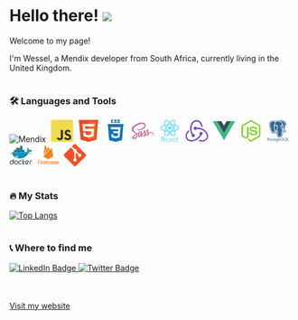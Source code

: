 <div align="left">

<div >
  
  <h1>
  Hello there!
  <img src="https://media.giphy.com/media/hvRJCLFzcasrR4ia7z/giphy.gif" width="30px"/>
  </h1>
 </div>
<div align="left">
  <p> Welcome to my page!</p>
  <p>I'm Wessel, a Mendix developer from South Africa, currently living in the United Kingdom.</p>

</div>
</div>

<div>

<!-- ---
  
### :man_office_worker: About Me :
  
- :mailbox:Reach out to me : [![Linkedin Badge](https://img.shields.io/badge/LinkedIn-blue?style=for-the-badge&logo=linkedin&logoColor=white)](https://www.linkedin.com/in/wessel-b%C3%BCchling-mendix/)
</div>

<div> -->

 <h1 style="width:100%"></h1>

### :hammer_and_wrench: Languages and Tools 
  <img src="https://www.mendix.com/wp-content/uploads/mendix-platform.svg" title="Mendix" alt="Mendix" width="40" height="40"/>&nbsp;
  <img src="https://github.com/devicons/devicon/blob/master/icons/javascript/javascript-original.svg" title="JavaScript" alt="JavaScript" width="40" height="40"/>&nbsp;
  <img src="https://github.com/devicons/devicon/blob/master/icons/html5/html5-original.svg" title="HTML5" alt="HTML" width="40" height="40"/>&nbsp;
  <img src="https://github.com/devicons/devicon/blob/master/icons/css3/css3-plain-wordmark.svg"  title="CSS3" alt="CSS" width="40" height="40"/>&nbsp;
  <img src="https://github.com/devicons/devicon/blob/master/icons/sass/sass-original.svg" title="SASS" alt="SASS" width="40" height="40"/>&nbsp;
  <img src="https://github.com/devicons/devicon/blob/master/icons/react/react-original-wordmark.svg" title="React" alt="React" width="40" height="40"/>&nbsp;
  <img src="https://github.com/devicons/devicon/blob/master/icons/redux/redux-original.svg" title="Redux" alt="Redux " width="40" height="40"/>&nbsp;
  <img src="https://github.com/devicons/devicon/blob/master/icons/vuejs/vuejs-original.svg" title="Vue UI" alt="Vue" width="40" height="40"/>&nbsp;
  <img src="https://github.com/devicons/devicon/blob/master/icons/nodejs/nodejs-original.svg" title="NodeJS" alt="NodeJS" width="40" height="40"/>&nbsp;
  <img src="https://github.com/devicons/devicon/blob/master/icons/postgresql/postgresql-plain-wordmark.svg" title="PostgreSql"  alt="PostgreSql" width="40" height="40"/>&nbsp;
  <img src="https://github.com/devicons/devicon/blob/master/icons/docker/docker-original-wordmark.svg" title="Docker"  alt="Docker" width="40" height="40"/>&nbsp;
  <img src="https://github.com/devicons/devicon/blob/master/icons/firebase/firebase-plain-wordmark.svg" title="Firebase" alt="Firebase" width="40" height="40"/>&nbsp;
  <img src="https://github.com/devicons/devicon/blob/master/icons/git/git-original.svg" title="Git" alt="Git" width="40" height="40"/>&nbsp;
</div>

 <h1 style="width:100%"></h1>

### :fire: My Stats 
[![Top Langs](https://github-readme-stats.vercel.app/api/top-langs/?username=wbuc&layout=compact&theme=vision-friendly-dark)](https://github.com/anuraghazra/github-readme-stats)
 
<h1 style="width:100%"></h1>
 
### :telephone_receiver: Where to find me
 <a href="https://www.linkedin.com/in/wessel-b%C3%BCchling-mendix/">
    <img src="https://img.shields.io/badge/LinkedIn-blue?style=for-the-badge&logo=linkedin&logoColor=white" alt="LinkedIn Badge"/>
  </a>
  <a href="https://twitter.com/WesselBuchling">
    <img src="https://img.shields.io/badge/Twitter-blue?style=for-the-badge&logo=twitter&logoColor=white" alt="Twitter Badge"/>
  </a>
 <div style="margin-top: 50px">
  <a href="https://wesselbuchling.com">
    Visit my website
  </a>
</div>
  
  <h1 style="width:100%"></h1>
  <div id="badges" align="center">
  <p>
    <img src="https://komarev.com/ghpvc/?username=wbuc&style=flat-square&color=blue" alt=""/>
    
  </p>
</div>

<!--
**wbuc/wbuc** is a ✨ _special_ ✨ repository because its `README.md` (this file) appears on your GitHub profile.
  <img src="https://media.giphy.com/media/M9gbBd9nbDrOTu1Mqx/giphy.gif" width="100"/>
Here are some ideas to get you started:

- 🔭 I’m currently working on ...
- 🌱 I’m currently learning ...
- 👯 I’m looking to collaborate on ...
- 🤔 I’m looking for help with ...
- 💬 Ask me about ...
- 📫 How to reach me: ...
- 😄 Pronouns: ...
- ⚡ Fun fact: ...
-->
